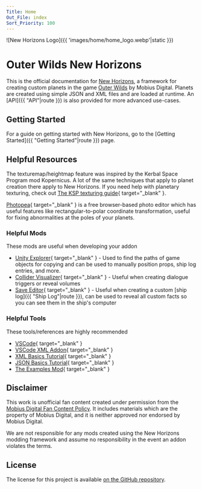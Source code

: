 ```yaml
---
Title: Home
Out_File: index
Sort_Priority: 100
---
```


![New Horizons Logo]({{ 'images/home/home_logo.webp'|static }})

# Outer Wilds New Horizons
        
This is the official documentation for [New Horizons](https://github.com/xen-42/outer-wilds-new-horizons), a framework for creating custom planets in the game [Outer Wilds](https://www.mobiusdigitalgames.com/outer-wilds.html) by Mobius Digital. Planets are created using simple JSON and XML files and are loaded at runtime. An [API]({{ "API"|route }}) is also provided for more advanced use-cases.

## Getting Started

For a guide on getting started with New Horizons, go to the [Getting Started]({{ "Getting Started"|route }}) page.

## Helpful Resources

The texturemap/heightmap feature was inspired by the Kerbal Space Program mod Kopernicus. A lot of the same techniques that apply to
planet creation there apply to New Horizons. If you need help with planetary texturing, check out [The KSP texturing guide](https://forum.kerbalspaceprogram.com/index.php?/topic/165285-planetary-texturing-guide-repository/){ target="_blank" }.

[Photopea](https://www.photopea.com/){ target="_blank" } is a free browser-based photo editor which has useful features like
rectangular-to-polar coordinate transformation, useful for fixing abnormalities at the poles of your planets. 

### Helpful Mods

These mods are useful when developing your addon

- [Unity Explorer](https://outerwildsmods.com/mods/unityexplorer){ target="_blank" } - Used to find the paths of game objects for copying and can be used to manually position props, ship log entries, and more.
- [Collider Visualizer](https://outerwildsmods.com/mods/collidervisualizer){ target="_blank" } - Useful when creating dialogue triggers or reveal volumes
- [Save Editor](https://outerwildsmods.com/mods/saveeditor){ target="_blank" } - Useful when creating a custom [ship log]({{ "Ship Log"|route }}), can be used to reveal all custom facts so you can see them in the ship's computer

### Helpful Tools

These tools/references are highly recommended

- [VSCode](https://code.visualstudio.com/){ target="_blank" }
- [VSCode XML Addon](https://marketplace.visualstudio.com/items?itemName=redhat.vscode-xml){ target="_blank" }
- [XML Basics Tutorial](https://www.w3schools.com/xml/xml_whatis.asp){ target="_blank" }
- [JSON Basics Tutorial](https://www.tutorialspoint.com/json/index.htm){ target="_blank" }
- [The Examples Mod](https://github.com/xen-42/ow-new-horizons-examples){ target="_blank" }

## Disclaimer

This work is unofficial fan content created under permission from the [Mobius Digital Fan Content Policy](https://www.mobiusdigitalgames.com/fan-content-policy.html). It includes materials which are the property of Mobius Digital, and it is neither approved nor endorsed by Mobius Digital.  

We are not responsible for any mods created using the New Horizons modding framework and assume no responsibility in the event an addon violates the terms.

## License

The license for this project is available [on the GitHub repository](https://github.com/xen-42/outer-wilds-new-horizons/blob/main/LICENSE).
